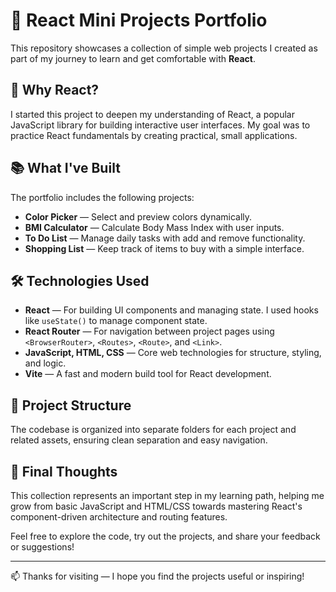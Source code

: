 # 🎨 React Mini Projects Portfolio

This repository showcases a collection of simple web projects I created as part of my journey to learn and get comfortable with **React**.

## 🧠 Why React?

I started this project to deepen my understanding of React, a popular JavaScript library for building interactive user interfaces. My goal was to practice React fundamentals by creating practical, small applications.

## 📚 What I've Built

The portfolio includes the following projects:
- **Color Picker** — Select and preview colors dynamically.
- **BMI Calculator** — Calculate Body Mass Index with user inputs.
- **To Do List** — Manage daily tasks with add and remove functionality.
- **Shopping List** — Keep track of items to buy with a simple interface.

## 🛠 Technologies Used

- **React** — For building UI components and managing state. I used hooks like `useState()` to manage component state.
- **React Router** — For navigation between project pages using `<BrowserRouter>`, `<Routes>`, `<Route>`, and `<Link>`.
- **JavaScript, HTML, CSS** — Core web technologies for structure, styling, and logic.
- **Vite** — A fast and modern build tool for React development.

## 📁 Project Structure

The codebase is organized into separate folders for each project and related assets, ensuring clean separation and easy navigation.

## 🌟 Final Thoughts

This collection represents an important step in my learning path, helping me grow from basic JavaScript and HTML/CSS towards mastering React's component-driven architecture and routing features.

Feel free to explore the code, try out the projects, and share your feedback or suggestions!

---

📫 Thanks for visiting — I hope you find the projects useful or inspiring!

